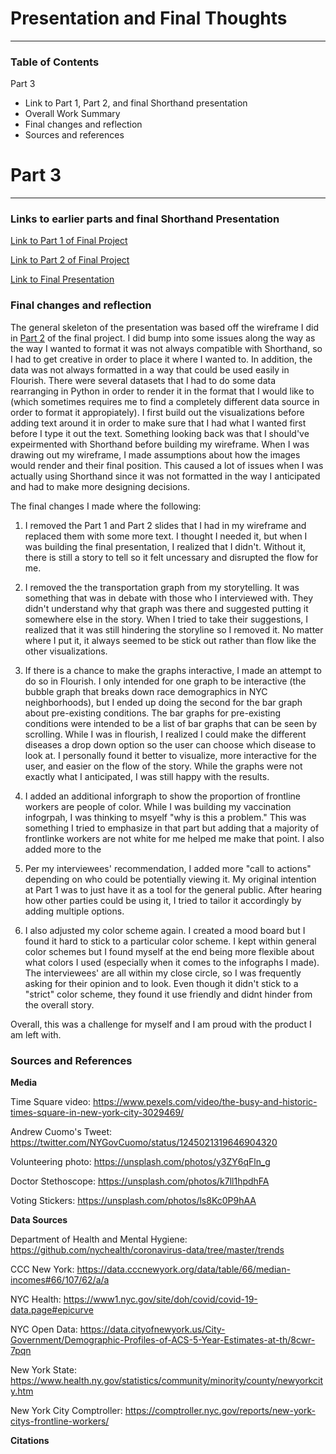 # Presentation and Final Thoughts

---
### Table of Contents

Part 3
   * Link to Part 1, Part 2, and final Shorthand presentation 
   * Overall Work Summary 
   * Final changes and reflection
   * Sources and references

# Part 3
---

### **Links to earlier parts and final Shorthand Presentation**



[Link to Part 1 of Final Project](https://ssriskanda.github.io/Sriskanda-portfolio/Part%201_final_project_ssriskan.html)

[Link to Part 2 of Final Project](https://ssriskanda.github.io/Sriskanda-portfolio/Part%202_final_project_ssriskan.html)

[Link to Final Presentation](https://carnegiemellon.shorthandstories.com/a-tale-of-2-cities--how-health-disparities-are-impacting-covid-19-in-new-york-city/index.html)



### **Final changes and reflection**


The general skeleton of the presentation was based off the wireframe I did in [Part 2](https://ssriskanda.github.io/Sriskanda-portfolio/Part%202_final_project_ssriskan.html) of the final project. I did bump into some issues along the way as the way I wanted to format it was not always compatible with Shorthand, so I had to get creative in order to place it where I wanted to. In addition, the data was not always formatted in a way that could be used easily in Flourish. There were several datasets that I had to do some data rearranging in Python in order to render it in the format that I would like to (which sometimes requires me to find a completely different data source in order to format it appropiately). I first build out the visualizations before adding text around it in order to make sure that I had what I wanted first before I type it out the text. Something looking back was that I should've expeirmented with Shorthand before building my wireframe. When I was drawing out my wireframe, I made assumptions about how the images would render and their final position. This caused a lot of issues when I was actually using Shorthand since it was not formatted in the way I anticipated and had to make more designing decisions. 

The final changes I made where the following:

1. I removed the Part 1 and Part 2 slides that I had in my wireframe and replaced them with some more text. I thought I needed it, but when I was building the final presentation, I realized that I didn't. Without it, there is still a story to tell so it felt uncessary and disrupted the flow for me. 

2. I removed the the transportation graph from my storytelling. It was something that was in debate with those who I interviewed with. They didn't understand why that graph was there and suggested putting it somewhere else in the story. When I tried to take their suggestions, I realized that it was still hindering the storyline so I removed it. No matter where I put it, it always seemed to be stick out rather than flow like the other visualizations. 

3. If there is a chance to make the graphs interactive, I made an attempt to do so in Flourish. I only intended for one graph to be interactive (the bubble graph that breaks down race demographics in NYC neighborhoods), but I ended up doing the second for the bar graph about pre-existing conditions. The bar graphs for pre-existing conditions were intended to be a list of bar graphs that can be seen by scrolling. While I was in flourish, I realized I could make the different diseases a drop down option so the user can choose which disease to look at. I personally found it better to visualize, more interactive for the user, and easier on the flow of the story. While the graphs were not exactly what I anticipated, I was still happy with the results. 

4. I added an additional inforgraph to show the proportion of frontline workers are people of color. While I was building my vaccination infogrpah, I was thinking to msyelf "why is this a problem." This was something I tried to emphasize in that part but adding that a majority of frontlinke workers are not white for me helped me make that point. I also added more to the 

5. Per my interviewees' recommendation, I added more "call to actions" depending on who could be potentially viewing it. My original intention at Part 1 was to just have it as a tool for the general public. After hearing how other parties could be using it, I tried to tailor it accordingly by adding multiple options.

6. I also adjusted my color scheme again. I created a mood board but I found it hard to stick to a particular color scheme. I kept within general color schemes but I found myself at the end being more flexible about what colors I used (especially when it comes to the infographs I made). The interviewees' are all within my close circle, so I was frequently asking for their opinion and to look. Even though it didn't stick to a "strict" color scheme, they found it use friendly and didnt hinder from the overall story.

Overall, this was a challenge for myself and I am proud with the product I am left with. 


### **Sources and References**


**Media**

Time Square video: https://www.pexels.com/video/the-busy-and-historic-times-square-in-new-york-city-3029469/

Andrew Cuomo's Tweet: https://twitter.com/NYGovCuomo/status/1245021319646904320

Volunteering photo: https://unsplash.com/photos/y3ZY6qFln_g

Doctor Stethoscope: https://unsplash.com/photos/k7ll1hpdhFA

Voting Stickers: https://unsplash.com/photos/ls8Kc0P9hAA

**Data Sources**

Department of Health and Mental Hygiene: https://github.com/nychealth/coronavirus-data/tree/master/trends

CCC New York: https://data.cccnewyork.org/data/table/66/median-incomes#66/107/62/a/a

NYC Health: https://www1.nyc.gov/site/doh/covid/covid-19-data.page#epicurve

NYC Open Data: https://data.cityofnewyork.us/City-Government/Demographic-Profiles-of-ACS-5-Year-Estimates-at-th/8cwr-7pqn

New York State: https://www.health.ny.gov/statistics/community/minority/county/newyorkcity.htm

New York City Comptroller: https://comptroller.nyc.gov/reports/new-york-citys-frontline-workers/

**Citations**

